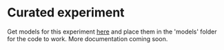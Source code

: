# Curated experiment
Get models for this experiment [here](https://drive.google.com/open?id=1yxH-69Qd1w0-bfyjRpa32NHBhXbcJmXT) and place them in the 'models' folder for the code to work.
More documentation coming soon.
